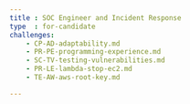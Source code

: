 ```yaml
---
title : SOC Engineer and Incident Response
type  : for-candidate
challenges:
    - CP-AD-adaptability.md
    - PR-PE-programming-experience.md
    - SC-TV-testing-vulnerabilities.md
    - PR-LE-lambda-stop-ec2.md
    - TE-AW-aws-root-key.md

---
```


